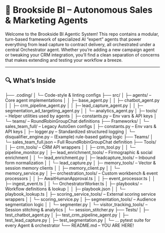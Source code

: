 <!-- README.md -->

# 🚀 Brookside BI – Autonomous Sales & Marketing Agents

Welcome to the Brookside BI Agentic System! This repo contains a modular, turn-based framework of specialized AI “expert” agents that power everything from lead capture to contract delivery, all orchestrated under a central Orchestrator agent. Whether you’re adding a new campaign agent or tweaking your CRM integration, you’ll find a clean separation of concerns that makes extending and testing your workflow a breeze.

---

## 🔍 What’s Inside

├── .coding/
│ └─ Code-style & linting configs
├── src/
│ ├─ agents/ – Core agent implementations
│ │   ├─ base_agent.py
│ │   ├─ chatbot_agent.py
│ │   ├─ crm_pipeline_agent.py
│ │   ├─ lead_capture_agent.py
│ │   ├─ segmentation_ad_targeting_agent.py
│ │   └─ analytics_agent.py
│ ├─ tools/ – Helper utilities used by agents
│ ├─ constants.py – Env vars & API keys
│ └─ teams/ – RoundRobinGroupChat definitions
├── Frameworks/
│ └─ sales_team_full/ – Legacy AutoGen configs
│ ├─ constants.py – Env vars & API keys
│ ├─ logger.py – Standardized structured logging
│ └─ disqualifier_engine.py – (Example) rule-based gating logic
├── Teams/
│ └─ sales_team_full.json – Full RoundRobinGroupChat definition
├── Tools/
│ ├─ crm_tools/ – CRM API wrappers
│ │ ├─ crm_tool.py
│ │ └─ pipeline_monitor.py
│ ├─ lead_enrichment_tools/ – Firmographic & social enrichment
│ │ └─ lead_enrichment.py
│ ├─ leadcapture_tools/ – Inbound form normalization
│ │ └─ lead_capture.py
│ ├─ memory_tools/ – Vector & session memory clients
│ │ ├─ memory_client.py
│ │ └─ memory_service.py
│ ├─ orchestration_tools/ – Custom workbench & event processors
│ │ ├─ AwaitHumanApproval.ts
│ │ ├─ event_processor.ts
│ │ ├─ ingest_event.ts
│ │ └─ OrchestratorWorker.ts
│ ├─ playbooks/ – Workflow definitions & lookup
│ │ ├─ playbook.json
│ │ └─ playbook_lookup.ts
│ ├─ scoring_service_tools/ – External scoring service wrappers
│ │ └─ scoring_service.py
│ ├─ segmentation_tools/ – Audience segmentation logic
│ │ └─ segmenter.py
│ └─ visitor_tracking_tools/ – Session stitching & analytics
│ └─ session_stitcher.py
├── Tests/
│ ├─ test_chatbot_agent.py
│ ├─ test_crm_pipeline_agent.py
│ ├─ test_lead_capture.py
│ ├─ test_segmentation.py
│ └─ … pytest suite for every Agent & orchestrator
└── README.md – YOU ARE HERE!